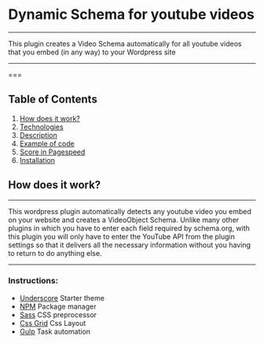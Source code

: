 # Dynamic Schema for youtube videos
***
This plugin creates a Video Schema automatically for all youtube videos that you embed (in any way) to your Wordpress site
***
===
## Table of Contents
1. [How does it work?](#how-does-it-work)
2. [Technologies](#technologies)
3. [Description](#description)
4. [Example of code](#example-of-code)
5. [Score in Pagespeed](#score-in-pagespeed)
6. [Installation](#installation)

## How does it work?
***
This wordpress plugin automatically detects any youtube video you embed on your website and creates a VideoObject Schema. Unlike many other plugins in which you have to enter each field required by schema.org, with this plugin you will only have to enter the YouTube API from the plugin settings so that it delivers all the necessary information without you having to return to do anything else.
***
### Instructions:
* [Underscore](https://underscores.me/)  Starter theme
* [NPM](https://www.npmjs.com/) Package manager
*  [Sass](https://sass-lang.com/) CSS preprocessor
*  [Css Grid](https://developer.mozilla.org/en-US/docs/Web/CSS/CSS_Grid_Layout) Css Layout  
*  [Gulp](https://cdnjs.com/libraries/jquery.caroufredsel) Task automation 
